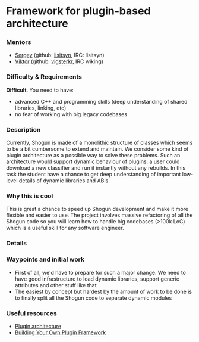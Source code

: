 # Framework for plugin-based architecture

### Mentors
 * [Sergey](Sergey%20Lisitsyn) (github: [lisitsyn](https://github.com/lisitsyn), IRC: lisitsyn)
 * [Viktor](Viktor%20Gal) (github: [vigsterkr](https://github.com/vigsterkr), IRC wiking)

### Difficulty & Requirements
**Difficult**. You need to have:
 * advanced C++ and programming skills (deep understanding of shared libraries, linking, etc)
 * no fear of working with big legacy codebases

### Description
Currently, Shogun is made of a monolithic structure of classes which seems to be a bit cumbersome to extend and maintain. We consider some kind of plugin architecture as a possible way to solve these problems. Such an architecture would support dynamic behaviour of plugins: a user could download a new classifier and run it instantly without any rebuilds. In this task the student have a chance to get deep understanding of important low-level details of dynamic libraries and ABIs.

### Why this is cool

This is great a chance to speed up Shogun development and make it more flexible and easier to use. The project involves massive refactoring of all the Shogun code so you will learn how to handle big codebases (>100k LoC) which is a useful skill for any software engineer.

### Details

### Waypoints and initial work

* First of all, we'd have to prepare for such a major change. We need to have good infrastructure to load dynamic libraries, support generic attributes and other stuff like that 
* The easiest by concept but hardest by the amount of work to be done is to finally split all the Shogun code to separate dynamic modules

### Useful resources

* [Plugin architecture](http://blog.nuclex-games.com/tutorials/cxx/plugin-architecture/)
* [Building Your Own Plugin Framework](http://www.drdobbs.com/cpp/building-your-own-plugin-framework-part/204202899)